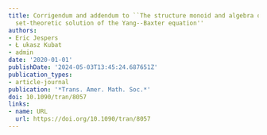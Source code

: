 ```yaml
---
title: Corrigendum and addendum to ``The structure monoid and algebra of a non-degenerate
  set-theoretic solution of the Yang--Baxter equation''
authors:
- Eric Jespers
- Ł ukasz Kubat
- admin
date: '2020-01-01'
publishDate: '2024-05-03T13:45:24.687651Z'
publication_types:
- article-journal
publication: '*Trans. Amer. Math. Soc.*'
doi: 10.1090/tran/8057
links:
- name: URL
  url: https://doi.org/10.1090/tran/8057
---
```


